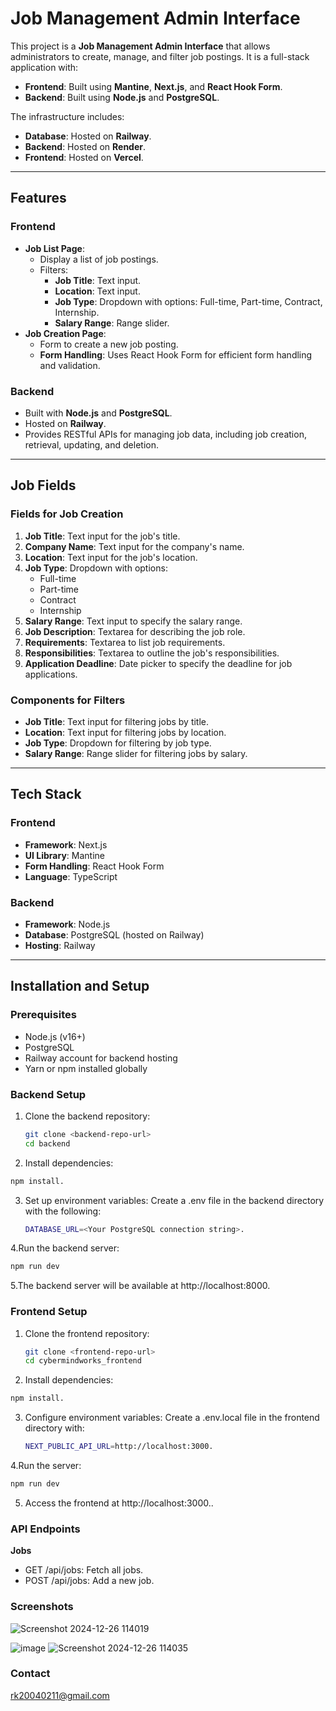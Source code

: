 
# Job Management Admin Interface

This project is a **Job Management Admin Interface** that allows administrators to create, manage, and filter job postings. It is a full-stack application with:

- **Frontend**: Built using **Mantine**, **Next.js**, and **React Hook Form**.
- **Backend**: Built using **Node.js** and **PostgreSQL**.

The infrastructure includes:
- **Database**: Hosted on **Railway**.
- **Backend**: Hosted on **Render**.
- **Frontend**: Hosted on **Vercel**.

---

## Features

### Frontend
- **Job List Page**:
  - Display a list of job postings.
  - Filters:
    - **Job Title**: Text input.
    - **Location**: Text input.
    - **Job Type**: Dropdown with options: Full-time, Part-time, Contract, Internship.
    - **Salary Range**: Range slider.
- **Job Creation Page**:
  - Form to create a new job posting.
  - **Form Handling**: Uses React Hook Form for efficient form handling and validation.

### Backend
- Built with **Node.js** and **PostgreSQL**.
- Hosted on **Railway**.
- Provides RESTful APIs for managing job data, including job creation, retrieval, updating, and deletion.

---

## Job Fields

### Fields for Job Creation
1. **Job Title**: Text input for the job's title.
2. **Company Name**: Text input for the company's name.
3. **Location**: Text input for the job's location.
4. **Job Type**: Dropdown with options:
   - Full-time
   - Part-time
   - Contract
   - Internship
5. **Salary Range**: Text input to specify the salary range.
6. **Job Description**: Textarea for describing the job role.
7. **Requirements**: Textarea to list job requirements.
8. **Responsibilities**: Textarea to outline the job's responsibilities.
9. **Application Deadline**: Date picker to specify the deadline for job applications.

### Components for Filters
- **Job Title**: Text input for filtering jobs by title.
- **Location**: Text input for filtering jobs by location.
- **Job Type**: Dropdown for filtering by job type.
- **Salary Range**: Range slider for filtering jobs by salary.

---

## Tech Stack

### Frontend
- **Framework**: Next.js
- **UI Library**: Mantine
- **Form Handling**: React Hook Form
- **Language**: TypeScript

### Backend
- **Framework**: Node.js
- **Database**: PostgreSQL (hosted on Railway)
- **Hosting**: Railway

---

## Installation and Setup

### Prerequisites
- Node.js (v16+)
- PostgreSQL
- Railway account for backend hosting
- Yarn or npm installed globally

### Backend Setup
1. Clone the backend repository:
   ```bash
   git clone <backend-repo-url>
   cd backend
   ```
2. Install dependencies:
  ```bash
npm install.
```

3. Set up environment variables: Create a .env file in the backend directory with the following:
   ```bash
   DATABASE_URL=<Your PostgreSQL connection string>.

4.Run the backend server:
```bash
npm run dev
```
5.The backend server will be available at http://localhost:8000.

### Frontend Setup
1. Clone the frontend repository:
   ```bash
   git clone <frontend-repo-url>
   cd cybermindworks_frontend
   ```
2. Install dependencies:
  ```bash
npm install.
```

3. Configure environment variables: Create a .env.local file in the frontend directory with:
   ```bash
   NEXT_PUBLIC_API_URL=http://localhost:3000.

4.Run the server:
```bash
npm run dev
```
5. Access the frontend at http://localhost:3000..

### API Endpoints
**Jobs**
   - GET /api/jobs: Fetch all jobs.
   - POST /api/jobs: Add a new job.

     
### Screenshots
![Screenshot 2024-12-26 114019](https://github.com/user-attachments/assets/bcc2002f-e161-4978-8a44-f16c941fdfb4)

![image](https://github.com/user-attachments/assets/7044b217-a8e9-48af-84e0-d3a99758f665)
![Screenshot 2024-12-26 114035](https://github.com/user-attachments/assets/4a3a504d-c61d-483f-b00e-ca9780670057)

### Contact
rk20040211@gmail.com



   
